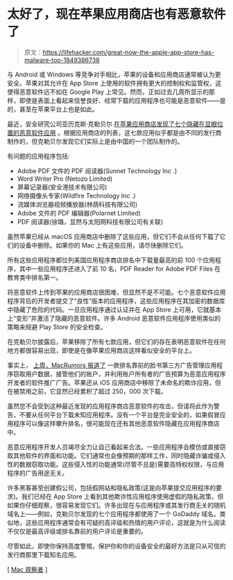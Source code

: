# 太好了，现在苹果应用商店也有恶意软件了

> 原文：<https://lifehacker.com/great-now-the-apple-app-store-has-malware-too-1849386738>

与 Android 或 Windows 等竞争对手相比，苹果的设备和应用商店通常被认为更安全。苹果对其允许在 App Store 上使用的软件拥有更大的控制权和监管权，这使得恶意软件远不如在 Google Play 上常见。然而，正如过去几周所显示的那样，即使是表面上看起来信誉良好、经常下载的应用程序也可能是恶意软件——是的，甚至在苹果平台上也是如此。



最近，安全研究公司亚历克斯·克勒贝尔 [在苹果应用商店发现了七个隐藏在显眼位置的恶意软件应用](https://privacyis1st.medium.com/abuse-of-the-mac-appstore-investigation-6151114bb10e) 。根据应用商店的列表，这七款应用似乎都是由不同的发行商制作的，但克勒贝尔发现它们实际上是由中国的一个团队制作的。

有问题的应用程序包括:

*   Adobe PDF 文件的 PDF 阅读器(Sunnet Technology Inc .)
*   Word Writer Pro (Netozo Limited)
*   屏幕记录器(安全港技术有限公司)
*   网络摄像头专家(Wildfire Technology Inc .)
*   流媒体浏览器视频播放器(林荫科技有限公司)
*   Adobe 文件的 PDF 编辑器(Polarnet Limited)
*   PDF 阅读器(徐璐，显然与太阳网科技有限公司有关联)

虽然苹果已经从 macOS 应用商店中删除了这些应用，但它们不会从任何下载了它们的设备中删除。如果你的 Mac 上有这些应用，请尽快删除它们。

所有这些应用程序都位列美国应用程序商店排名中下载量最高的前 100 个应用程序，其中一些应用程序还进入了前 10 名，PDF Reader for Adobe PDF Files 在教育类中排名第一。

将恶意软件上传到苹果的应用商店很困难，但显然不是不可能。七个恶意软件应用程序背后的开发者提交了“良性”版本的应用程序，这些应用程序在其加密的数据库中隐藏了危险的代码。一旦应用程序通过认证并在 App Store 上可用，它就基本上“变形”并激活了隐藏的恶意软件。许多 Android 恶意软件应用程序使用类似的策略来规避 Play Store 的安全检查。

在克勒贝尔披露后，苹果移除了所有七款应用，但它们的存在表明恶意软件在任何地方都很容易出现，即使是在像苹果应用商店这样看似安全的平台上。

事实上， [上周，MacRumors 报道了](https://www.macrumors.com/2022/08/05/apple-removes-facebook-scam-app/) 一款排名靠前的脸书第三方广告管理应用程序窃取用户数据，接管他们的账户，并利用账户所有者的广告预算为恶意应用程序开发者的软件推广广告。苹果还从 iOS 应用商店中移除了未命名的欺诈应用，但在被禁用之前，它显然已经累积了超过 250，000 次下载。

虽然您不会受到这种最近发现的应用程序商店恶意软件的攻击，但请将此作为警告，不要从任何平台下载未知应用程序。没有一个平台是完全安全的，如果假冒应用程序可以像这样攀升排名，很可能现在还有其他恶意软件隐藏在应用程序商店中。

恶意应用程序开发人员竭尽全力让自己看起来合法。一些应用程序会模仿或直接窃取其他软件的界面和功能。它们通常也会像预期的那样工作，同时隐藏诈骗或侵入性的数据窃取功能。这些侵入性的功能通常(尽管不总是)需要高特权权限，与应用程序的广告用途无关。

许多黑客甚至创建假公司，包括假网站和隐私政策(这是向苹果提交应用程序的要求)。我们已经在 App Store 上看到其他欺诈性应用程序使用虚假的隐私政策，但如果你仔细观察，很容易发现它们。许多出现在与应用程序或其发行商无关的随机域名上——例如，克勒贝尔发现的七个应用程序都使用了一个 GoDaddy 域名。类似地，这些应用程序通常会有可疑的高评级和热情的用户评论，这就是为什么阅读不仅仅是最高评级或排名靠前的用户评论是重要的。

尽管如此，即使你保持高度警惕，保护你和你的设备安全的最好方法是只从可信的发行商那里下载知名应用。

[ [Mac 观察者](https://www.macobserver.com/news/fraudulent-chinese-apps-elude-apples-strict-mac-app-store-review-process/) ]